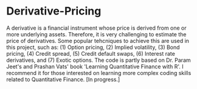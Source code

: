# Derivative-Pricing

A derivative is a financial instrument whose price is derived from one or more underlying assets. Therefore, it is very challenging to estimate the price of derivatives. Some popular tehcniques to achieve this are used in this project, such as: (1) Option pricing, (2) Implied volatility, (3) Bond pricing, (4) Credit spread, (5) Credit default swaps, (6) Interest rate derivatives, and (7) Exotic options. The code is partly based on Dr. Param Jeet's and Prashan Vats' book 'Learning Quantitative Finance with R'. I recommend it for those interested on learning more complex coding skills related to Quantitative Finance.  [In progress.]

